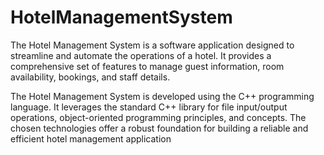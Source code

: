 # HotelManagementSystem

The Hotel Management System is a software application designed to streamline and automate the operations of a hotel. It provides a comprehensive set of features to manage guest information, room availability, bookings, and staff details. 

The Hotel Management System is developed using the C++ programming language. It leverages the standard C++ library for file input/output operations, object-oriented programming principles, and concepts. The chosen technologies offer a robust foundation for building a reliable and efficient hotel management application
